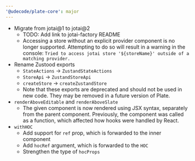 ```yaml
---
'@udecode/plate-core': major
---
```


- Migrate from jotai@1 to jotai@2
  - TODO: Add link to jotai-factory README
  - Accessing a store without an explicit provider component is no longer supported. Attempting to do so will result in a warning in the console: `Tried to access jotai store '${storeName}' outside of a matching provider.`
- Rename Zustood exports
  - `StateActions` -> `ZustandStateActions`
  - `StoreApi` -> `ZustandStoreApi`
  - `createStore` -> `createZustandStore`
  - Note that these exports are deprecated and should not be used in new code. They may be removed in a future version of Plate.
- `renderAboveEditable` and `renderAboveSlate`
  - The given component is now rendered using JSX syntax, separately from the parent component. Previously, the component was called as a function, which affected how hooks were handled by React.
- `withHOC`
  - Add support for `ref` prop, which is forwarded to the inner component
  - Add `hocRef` argument, which is forwarded to the `HOC`
  - Strengthen the type of `hocProps`
